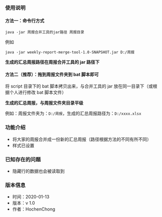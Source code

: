 ### 使用说明

#### 方法一：命令行方式

```
java -jar 周报合并工具的jar路径 周报目录
```

例如

```
java -jar weekly-report-merge-tool-1.0-SNAPSHOT.jar D:/周报
```

**生成的汇总周报路径在周报合并工具的 jar 路径下**



#### 方法二（推荐）：拖到周报文件夹到 bat 脚本即可

将 script 目录下的 bat 脚本拷贝出来，与合并工具的 jar 放在同一目录下（或根据个人进行修改 bat 脚本文件）

**生成的汇总周报，与周报文件夹目录平级**

例如：周报文件夹为：```D:/周报```，生成的汇总周报路径为：```D:/xxxx.xlsx```



### 功能介绍

* 将大家的周报合并成一份新的汇总周报（路径根据方法的不同有所不同）
* 样式已设置



### 已知存在的问题

* 隐藏行的数据也会被读取到



### 版本信息

* 时间：2020-01-13
* 版本：v 1.0 
* 作者：HochenChong